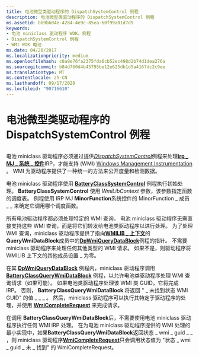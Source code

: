 ```yaml
---
title: 电池微型类驱动程序的 DispatchSystemControl 例程
description: 电池微型类驱动程序的 DispatchSystemControl 例程
ms.assetid: bb9bb04e-4284-4e9c-85ea-60f99a01d7d9
keywords:
- 电池 miniclass 驱动程序 WDK，例程
- DispatchSystemControl 例程
- WMI WDK 电池
ms.date: 04/20/2017
ms.localizationpriority: medium
ms.openlocfilehash: c0a9e76fa2375fda6cb52ec498d2b74d1dea276a
ms.sourcegitcommit: b84d760d4b45795be12e625db1d5a4167dc2c9ee
ms.translationtype: MT
ms.contentlocale: zh-CN
ms.lasthandoff: 09/17/2020
ms.locfileid: "90716610"
---
```

# <a name="dispatchsystemcontrol-routine-of-a-battery-miniclass-driver"></a>电池微型类驱动程序的 DispatchSystemControl 例程


## <span id="ddk_dispatchsystemcontrol_routine_of_battery_miniclass_driver_dg"></span><span id="DDK_DISPATCHSYSTEMCONTROL_ROUTINE_OF_BATTERY_MINICLASS_DRIVER_DG"></span>


电池 miniclass 驱动程序必须通过提供[*DispatchSystemControl*](/windows-hardware/drivers/ddi/wdm/nc-wdm-driver_dispatch)例程来处理[**irp \_ MJ \_ 系统 \_ 控件**](../kernel/irp-mj-system-control.md)IRP，才能支持 (WMI) [Windows Management Instrumentation](../kernel/implementing-wmi.md) 。 WMI 为驱动程序提供了一种统一的方法来公开度量和检测数据。

电池 miniclass 驱动程序使用 [**BatteryClassSystemControl**](/windows/win32/api/batclass/nf-batclass-batteryclasssystemcontrol) 例程执行初始处理。 **BatteryClassSystemControl** 使用 *WmiLibContext* 参数，该参数指定函数的调度表。 例程使用 IRP MJ **MinorFunction**系统控件的 MinorFunction \_ 成员 \_ \_ 来确定它调用哪个调度函数。

所有电池驱动程序都必须处理特定的 WMI 查询。 电池 miniclass 驱动程序无需直接支持这些 WMI 查询，而是将它们转发给电池类驱动程序以进行处理。 为了处理 WMI 查询，miniclass 驱动程序提供了指向[**WMILIB \_ 上下文**](/windows-hardware/drivers/ddi/wmilib/ns-wmilib-_wmilib_context)的**QueryWmiDataBlock**成员中的[**DpWmiQueryDataBlock**](/windows-hardware/drivers/ddi/wmilib/nc-wmilib-wmi_query_datablock_callback)例程的指针。 不需要 miniclass 驱动程序来处理任何其他类型的 WMI 请求。 如果不是，则驱动程序将 WMILIB 上下文的其他成员设置 \_ 为零。

在其 [**DpWmiQueryDataBlock**](/windows-hardware/drivers/ddi/wmilib/nc-wmilib-wmi_query_datablock_callback) 例程内，miniclass 驱动程序调用 [**BatteryClassQueryWmiDataBlock**](/windows/win32/api/batclass/nf-batclass-batteryclassquerywmidatablock) 例程，以允许电池类驱动程序处理 WMI 查询请求（如果可能）。 如果电池类驱动程序处理该 WMI 类 GUID，它将完成 IRP。 否则， **BatteryClassQueryWmiDataBlock** 将返回 " \_ 未找到状态 WMI GUID" 的值 \_ \_ \_ 。 然后，miniclass 驱动程序可以执行其特定于驱动程序的处理，并使用 [**WmiCompleteRequest**](/windows-hardware/drivers/ddi/wmilib/nf-wmilib-wmicompleterequest) 来完成请求。

在调用 **BatteryClassQueryWmiDataBlock**后，不需要使用电池 miniclass 驱动程序执行任何 WMI IRP 处理。 在为电池 miniclass 驱动程序提供的 WMI 处理的最小实现中，如果**BatteryClassQueryWmiDataBlock**返回状态 \_ wmi \_ guid \_ \_ ，则 miniclass 驱动程序[**WmiCompleteRequest**](/windows-hardware/drivers/ddi/wmilib/nf-wmilib-wmicompleterequest)只会调用状态值为 "状态 \_ wmi \_ guid \_ 未 \_ 找到" 的 WmiCompleteRequest。

 

